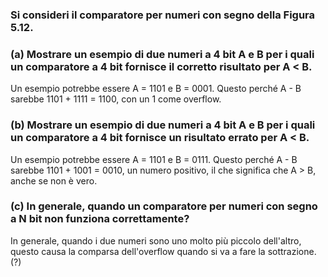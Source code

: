 ### Si consideri il comparatore per numeri con segno della Figura 5.12.

### (a) Mostrare un esempio di due numeri a 4 bit A e B per i quali un comparatore a 4 bit fornisce il corretto risultato per A < B.

Un esempio potrebbe essere A = 1101 e B = 0001. Questo perché A - B sarebbe 1101 + 1111 = 1100, con un 1 come overflow.

### (b) Mostrare un esempio di due numeri a 4 bit A e B per i quali un comparatore a 4 bit fornisce un risultato errato per A < B.

Un esempio potrebbe essere A = 1101 e B = 0111. Questo perché A - B sarebbe 1101 + 1001 = 0010, un numero positivo, il che significa che A > B, anche se non è vero.

### (c) In generale, quando un comparatore per numeri con segno a N bit non funziona correttamente?

In generale, quando i due numeri sono uno molto più piccolo dell'altro, questo causa la comparsa dell'overflow quando si va a fare la sottrazione. (?)